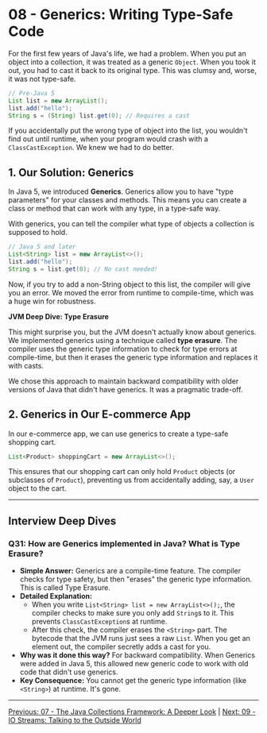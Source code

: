 # 08 - Generics: Writing Type-Safe Code

For the first few years of Java's life, we had a problem. When you put an object into a collection, it was treated as a generic `Object`. When you took it out, you had to cast it back to its original type. This was clumsy and, worse, it was not type-safe.

```java
// Pre-Java 5
List list = new ArrayList();
list.add("hello");
String s = (String) list.get(0); // Requires a cast
```

If you accidentally put the wrong type of object into the list, you wouldn't find out until runtime, when your program would crash with a `ClassCastException`. We knew we had to do better.

## 1. Our Solution: Generics

In Java 5, we introduced **Generics**. Generics allow you to have "type parameters" for your classes and methods. This means you can create a class or method that can work with any type, in a type-safe way.

With generics, you can tell the compiler what type of objects a collection is supposed to hold.

```java
// Java 5 and later
List<String> list = new ArrayList<>();
list.add("hello");
String s = list.get(0); // No cast needed!
```

Now, if you try to add a non-String object to this list, the compiler will give you an error. We moved the error from runtime to compile-time, which was a huge win for robustness.

**JVM Deep Dive: Type Erasure**

This might surprise you, but the JVM doesn't actually know about generics. We implemented generics using a technique called **type erasure**. The compiler uses the generic type information to check for type errors at compile-time, but then it erases the generic type information and replaces it with casts.

We chose this approach to maintain backward compatibility with older versions of Java that didn't have generics. It was a pragmatic trade-off.

## 2. Generics in Our E-commerce App

In our e-commerce app, we can use generics to create a type-safe shopping cart.

```java
List<Product> shoppingCart = new ArrayList<>();
```

This ensures that our shopping cart can only hold `Product` objects (or subclasses of `Product`), preventing us from accidentally adding, say, a `User` object to the cart.

---

## Interview Deep Dives

### Q31: How are Generics implemented in Java? What is Type Erasure?

*   **Simple Answer:** Generics are a compile-time feature. The compiler checks for type safety, but then "erases" the generic type information. This is called Type Erasure.
*   **Detailed Explanation:**
    *   When you write `List<String> list = new ArrayList<>();`, the compiler checks to make sure you only add `String`s to it. This prevents `ClassCastException`s at runtime.
    *   After this check, the compiler erases the `<String>` part. The bytecode that the JVM runs just sees a raw `List`. When you get an element out, the compiler secretly adds a cast for you.
*   **Why was it done this way?** For backward compatibility. When Generics were added in Java 5, this allowed new generic code to work with old code that didn't use generics.
*   **Key Consequence:** You cannot get the generic type information (like `<String>`) at runtime. It's gone.

---

[Previous: 07 - The Java Collections Framework: A Deeper Look](../07-Java-Collections-Framework/README.md) | [Next: 09 - IO Streams: Talking to the Outside World](../09-IO-Streams/README.md)
